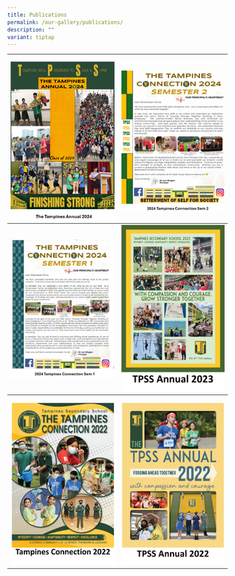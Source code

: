 ```yaml
---
title: Publications
permalink: /our-gallery/publications/
description: ""
variant: tiptap
---
```

<table style="minWidth: 50px">
<colgroup>
<col>
<col>
</colgroup>
<tbody>
<tr>
<td rowspan="1" colspan="1">
<p></p><a class="isomer-image-wrapper" href="https://drive.google.com/file/d/10V94ny5x1HtgtQhXFv0Rll47UN4nT5TC/view?usp=drive_link"><img style="width: 100%" height="auto" width="100%" alt="" src="/images/Tampines_Annual_2024.png"></a>
</td>
<td rowspan="1" colspan="1">
<p></p><a class="isomer-image-wrapper" href="https://tinyurl.com/2024TampConnSem2"><img style="width: 100%" height="auto" width="100%" alt="" src="/images/Tampines_connection_2024_sem_2.png"></a>
</td>
</tr>
<tr>
<th rowspan="1" colspan="1"><a class="isomer-image-wrapper" href="https://drive.google.com/file/d/1Bw8WjZo7EORoPwvWiCSVK2nJnKSx5YtO/view"><img style="width: 100%" height="auto" width="100%" alt="" src="/images/Tampines_connection_2024_sem_1.png"></a>
</th>
<th rowspan="1" colspan="1"><a class="isomer-image-wrapper" href="https://drive.google.com/drive/folders/1RTX99BqJRSjmRqs2AgihROClYJaCX2vJ"><img style="width: 100%;" height="auto" width="100%" alt="" src="/images/TPSS_annual_2023_v4.png"></a>
</th>
</tr>
<tr>
<th rowspan="1" colspan="1">
<p></p><a class="isomer-image-wrapper" href="https://drive.google.com/drive/folders/18qQbu7mkMXRAwq7I2EDtstnHa9gM0UDC?usp=drive_link"><img style="width: 100%;" height="auto" width="100%" alt="" src="/images/tampines_connection_2022_v2.png"></a>
</th>
<th rowspan="1" colspan="1">
<p></p><a class="isomer-image-wrapper" href="https://drive.google.com/drive/folders/1RTX99BqJRSjmRqs2AgihROClYJaCX2vJ"><img style="width: 100%;" height="auto" width="100%" alt="" src="/images/TPSS_annual_2022_v2.png"></a>
</th>
</tr>
</tbody>
</table>
<p></p>
<p></p>
<p></p>
<p></p>
<p></p>